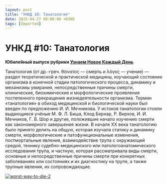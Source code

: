 ```yaml
---
layout: post
title: "УНКД 10: Танатология"
date: 2015-04-27 00:00:00 +0300
tags: [Imported]
---
```

# УНКД #10: Танатология 

**Юбилейный выпуск рубрики [Узнаем Новое Каждый День](https://blog.alexeyev.me/facts-every-day/)**

Танатология (от др.-греч. θάνατος — смерть и λόγος — учение) — раздел теоретической и практической медицины, изучающий состояние организма в конечной стадии патологического процесса, динамику и механизмы умирания, непосредственные причины смерти, клинические, биохимические и морфологические проявления постепенного прекращения жизнедеятельности организма. Термин «танатология» в обиход медицинской и биологической науки был введен по предложению И. И. Мечникова. У истоков танатологии стояли выдающиеся учёные М. Ф. Л. Биша, Клод Бернар, Р. Вирхов, И. И. Мечников, Г. В. Шор и другие, положившие начало изучению смерти как закономерного завершения жизни.
В начале XX века танатологию было принято делить на общую, которая изучала статику и динамику смерти, морфологические и патофункциональные изменения, постмортальные явления, взаимодействие трупа с окружающей средой, технику судебно-медицинского или патологоанатомического исследования трупа, и частную, которая рассматривала виды смерти, основные и непосредственные причины смерти при конкретных заболеваниях или состояниях и их диагностику на трупе, а также трупные явления, их сопровождающие.

[![worst-way-to-die-2](https://vlaim.s3.amazonaws.com/uploads/2015/04/worst-way-to-die-2.jpg)](https://vlaim.s3.amazonaws.com/uploads/2015/04/worst-way-to-die-2.jpg)